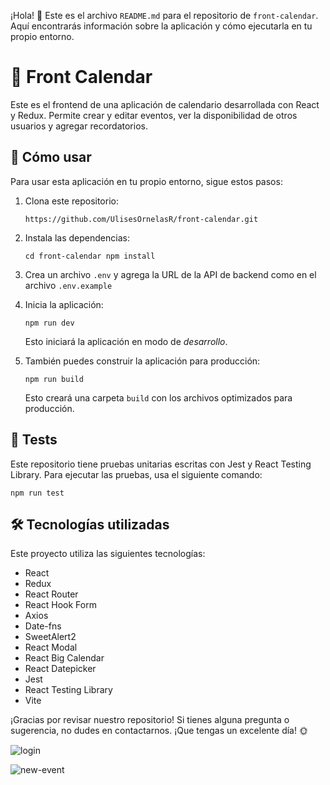 ¡Hola! 👋 Este es el archivo `README.md` para el repositorio de `front-calendar`. Aquí encontrarás información sobre la aplicación y cómo ejecutarla en tu propio entorno.

# 📅 Front Calendar

Este es el frontend de una aplicación de calendario desarrollada con React y Redux. Permite crear y editar eventos, ver la disponibilidad de otros usuarios y agregar recordatorios.

## 🚀 Cómo usar

Para usar esta aplicación en tu propio entorno, sigue estos pasos:

1.  Clona este repositorio:

    `https://github.com/UlisesOrnelasR/front-calendar.git`

2.  Instala las dependencias:

    `cd front-calendar npm install`

3.  Crea un archivo `.env` y agrega la URL de la API de backend como en el archivo `.env.example`
4.  Inicia la aplicación:

    `npm run dev`

    Esto iniciará la aplicación en modo de _desarrollo_.

5.  También puedes construir la aplicación para producción:

    `npm run build`

    Esto creará una carpeta `build` con los archivos optimizados para producción.

## 🧪 Tests

Este repositorio tiene pruebas unitarias escritas con Jest y React Testing Library. Para ejecutar las pruebas, usa el siguiente comando:

`npm run test`

## 🛠 Tecnologías utilizadas

Este proyecto utiliza las siguientes tecnologías:

- React
- Redux
- React Router
- React Hook Form
- Axios
- Date-fns
- SweetAlert2
- React Modal
- React Big Calendar
- React Datepicker
- Jest
- React Testing Library
- Vite

¡Gracias por revisar nuestro repositorio! Si tienes alguna pregunta o sugerencia, no dudes en contactarnos. ¡Que tengas un excelente día! 🌞

![login](https://github.com/UlisesOrnelasR/front-calendar/assets/99143567/38b95f98-76a1-43f6-8787-eeb3b89a51c3)

![new-event](https://github.com/UlisesOrnelasR/front-calendar/assets/99143567/7a13fbde-ba5b-43c1-8a0d-20f27e4ee640)



